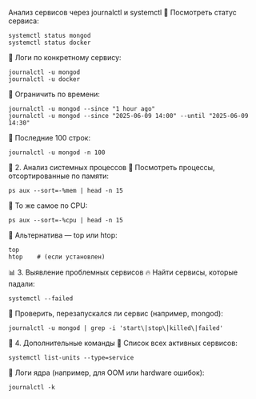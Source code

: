 Анализ сервисов через journalctl и systemctl
📌 Посмотреть статус сервиса:

    systemctl status mongod
    systemctl status docker

📌 Логи по конкретному сервису:

    journalctl -u mongod
    journalctl -u docker

📌 Ограничить по времени:

    journalctl -u mongod --since "1 hour ago"
    journalctl -u mongod --since "2025-06-09 14:00" --until "2025-06-09 14:30"

📌 Последние 100 строк:

    journalctl -u mongod -n 100

🔧 2. Анализ системных процессов
📌 Посмотреть процессы, отсортированные по памяти:

    ps aux --sort=-%mem | head -n 15

📌 То же самое по CPU:

    ps aux --sort=-%cpu | head -n 15

📌 Альтернатива — top или htop:

    top
    htop    # (если установлен)

📊 3. Выявление проблемных сервисов
🔥 Найти сервисы, которые падали:

    systemctl --failed

📌 Проверить, перезапускался ли сервис (например, mongod):

    journalctl -u mongod | grep -i 'start\|stop\|killed\|failed'

🧠 4. Дополнительные команды
📌 Список всех активных сервисов:

    systemctl list-units --type=service

📌 Логи ядра (например, для OOM или hardware ошибок):

    journalctl -k
